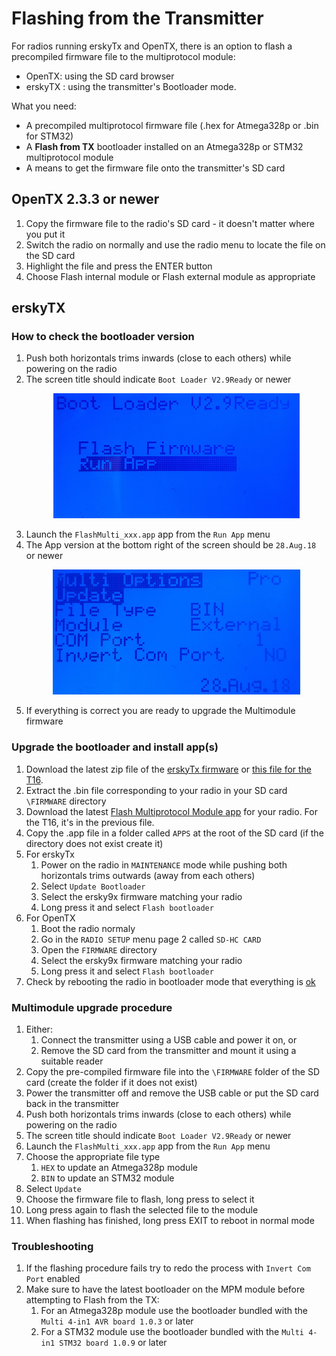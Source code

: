 # Flashing from the Transmitter

For radios running erskyTx and OpenTX, there is an option to flash a precompiled firmware file to the multiprotocol module:
- OpenTX: using the SD card browser
- erskyTX : using the transmitter's Bootloader mode.

What you need:
* A precompiled multiprotocol firmware file (.hex for Atmega328p or .bin for STM32)
* A **Flash from TX** bootloader installed on an Atmega328p or STM32 multiprotocol module
* A means to get the firmware file onto the transmitter's SD card

## OpenTX 2.3.3 or newer
1. Copy the firmware file to the radio's SD card - it doesn't matter where you put it
1. Switch the radio on normally and use the radio menu to locate the file on the SD card
1. Highlight the file and press the ENTER button
1. Choose Flash internal module or Flash external module as appropriate

## erskyTX

### How to check the bootloader version
1. Push both horizontals trims inwards (close to each others) while powering on the radio
1. The screen title should indicate `Boot Loader V2.9Ready` or newer<p align="center"><img src="images/Bootloader.jpg" height=200/></p>
1. Launch the `FlashMulti_xxx.app` app from the `Run App` menu
1. The App version at the bottom right of the screen should be `28.Aug.18` or newer<p align="center"><img src="images/FlashMulti.jpg" height=200/></p>
1. If everything is correct you are ready to upgrade the Multimodule firmware

### Upgrade the bootloader and install app(s)
1. Download the latest zip file of the [erskyTx firmware](https://openrcforums.com/forum/viewtopic.php?f=7&t=4676) or [this file for the T16](http://www.er9x.com/t16BootFlashMulti.zip).
1. Extract the .bin file corresponding to your radio in your SD card `\FIRMWARE` directory
1. Download the latest [Flash Multiprotocol Module app](http://www.er9x.com/Ersky9xapps.html) for your radio. For the T16, it's in the previous file.
1. Copy the .app file in a folder called `APPS` at the root of the SD card (if the directory does not exist create it)
1. For erskyTx
   1. Power on the radio in `MAINTENANCE` mode while pushing both horizontals trims outwards (away from each others)
   1. Select `Update Bootloader`
   1. Select the ersky9x firmware matching your radio
   1. Long press it and select `Flash bootloader`
1. For OpenTX
   1. Boot the radio normaly
   1. Go in the `RADIO SETUP` menu page 2 called `SD-HC CARD`
   1. Open the `FIRMWARE` directory
   1. Select the ersky9x firmware matching your radio
   1. Long press it and select `Flash bootloader`
1. Check by rebooting the radio in bootloader mode that everything is [ok](###-How-to-check-the-bootloader-version)

### Multimodule upgrade procedure
1. Either:
   1. Connect the transmitter using a USB cable and power it on, or 
   1. Remove the SD card from the transmitter and mount it using a suitable reader
1. Copy the pre-compiled firmware file into the `\FIRMWARE` folder of the SD card (create the folder if it does not exist)
1. Power the transmitter off and remove the USB cable or put the SD card back in the transmitter
1. Push both horizontals trims inwards (close to each others) while powering on the radio
1. The screen title should indicate `Boot Loader V2.9Ready` or newer
1. Launch the `FlashMulti_xxx.app` app from the `Run App` menu
1. Choose the appropriate file type
   1. `HEX` to update an Atmega328p module
   1. `BIN` to update an STM32 module
1. Select `Update`
1. Choose the firmware file to flash, long press to select it
1. Long press again to flash the selected file to the module
1. When flashing has finished, long press EXIT to reboot in normal mode

### Troubleshooting
1. If the flashing procedure fails try to redo the process with `Invert Com Port` enabled
1. Make sure to have the latest bootloader on the MPM module before attempting to Flash from the TX:
   1. For an Atmega328p module use the bootloader bundled with the `Multi 4-in1 AVR board 1.0.3` or later 
   1. For a STM32 module use the bootloader bundled with the `Multi 4-in1 STM32 board 1.0.9` or later
